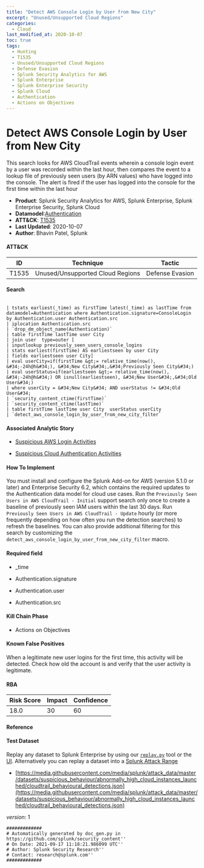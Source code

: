 ```yaml
---
title: "Detect AWS Console Login by User from New City"
excerpt: "Unused/Unsupported Cloud Regions"
categories:
  - Cloud
last_modified_at: 2020-10-07
toc: true
tags:
  - Hunting
  - T1535
  - Unused/Unsupported Cloud Regions
  - Defense Evasion
  - Splunk Security Analytics for AWS
  - Splunk Enterprise
  - Splunk Enterprise Security
  - Splunk Cloud
  - Authentication
  - Actions on Objectives
---
```


# Detect AWS Console Login by User from New City

This search looks for AWS CloudTrail events wherein a console login event by a user was recorded within the last hour, then compares the event to a lookup file of previously seen users (by ARN values) who have logged into the console. The alert is fired if the user has logged into the console for the first time within the last hour

- **Product**: Splunk Security Analytics for AWS, Splunk Enterprise, Splunk Enterprise Security, Splunk Cloud
- **Datamodel**:[Authentication](https://docs.splunk.com/Documentation/CIM/latest/User/Authentication)
- **ATT&CK**: [T1535](https://attack.mitre.org/techniques/T1535/)
- **Last Updated**: 2020-10-07
- **Author**: Bhavin Patel, Splunk


#### ATT&CK

| ID          | Technique   | Tactic       |
| ----------- | ----------- |--------------|
| T1535 | Unused/Unsupported Cloud Regions | Defense Evasion |


#### Search

```

| tstats earliest(_time) as firstTime latest(_time) as lastTime from datamodel=Authentication where Authentication.signature=ConsoleLogin by Authentication.user Authentication.src 
| iplocation Authentication.src 
| `drop_dm_object_name(Authentication)` 
| table firstTime lastTime user City 
| join user  type=outer [
| inputlookup previously_seen_users_console_logins 
| stats earliest(firstTime) AS earliestseen by user City 
| fields earliestseen user City] 
| eval userCity=if(firstTime &gt;= relative_time(now(), &#34;-24h@h&#34;), &#34;New City&#34;,&#34;Previously Seen City&#34;) 
| eval userStatus=if(earliestseen &gt;= relative_time(now(), &#34;-24h@h&#34;) OR isnull(earliestseen), &#34;New User&#34;,&#34;Old User&#34;) 
| where userCity = &#34;New City&#34; AND userStatus != &#34;Old User&#34; 
| `security_content_ctime(firstTime)` 
| `security_content_ctime(lastTime)` 
| table firstTime lastTime user City  userStatus userCity  
| `detect_aws_console_login_by_user_from_new_city_filter`
```

#### Associated Analytic Story

* [Suspicious AWS Login Activities](_stories/suspicious_aws_login_activities)

* [Suspicious Cloud Authentication Activities](_stories/suspicious_cloud_authentication_activities)


#### How To Implement
You must install and configure the Splunk Add-on for AWS (version 5.1.0 or later) and Enterprise Security 6.2, which contains the required updates to the Authentication data model for cloud use cases. Run the `Previously Seen Users in AWS CloudTrail - Initial` support search only once to create a baseline of previously seen IAM users within the last 30 days. Run `Previously Seen Users in AWS CloudTrail - Update` hourly (or more frequently depending on how often you run the detection searches) to refresh the baselines. You can also provide additional filtering for this search by customizing the `detect_aws_console_login_by_user_from_new_city_filter` macro.

#### Required field

* _time

* Authentication.signature

* Authentication.user

* Authentication.src


#### Kill Chain Phase

* Actions on Objectives


#### Known False Positives
When a legitimate new user logins for the first time, this activity will be detected. Check how old the account is and verify that the user activity is legitimate.



#### RBA

| Risk Score  | Impact      | Confidence   |
| ----------- | ----------- |--------------|
| 18.0 | 30 | 60 |



#### Reference


#### Test Dataset
Replay any dataset to Splunk Enterprise by using our [`replay.py`](https://github.com/splunk/attack_data#using-replaypy) tool or the [UI](https://github.com/splunk/attack_data#using-ui).
Alternatively you can replay a dataset into a [Splunk Attack Range](https://github.com/splunk/attack_range#replay-dumps-into-attack-range-splunk-server)


* [https://media.githubusercontent.com/media/splunk/attack_data/master/datasets/suspicious_behaviour/abnormally_high_cloud_instances_launched/cloudtrail_behavioural_detections.json](https://media.githubusercontent.com/media/splunk/attack_data/master/datasets/suspicious_behaviour/abnormally_high_cloud_instances_launched/cloudtrail_behavioural_detections.json)


_version_: 1

```
#############
# Automatically generated by doc_gen.py in https://github.com/splunk/security_content''
# On Date: 2021-09-17 11:18:21.986099 UTC''
# Author: Splunk Security Research''
# Contact: research@splunk.com''
#############
```
